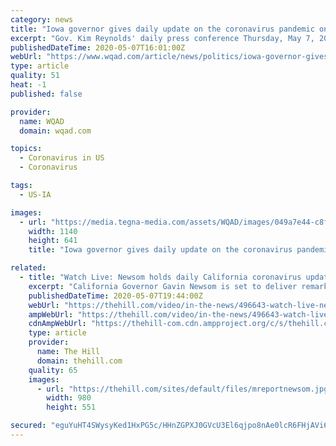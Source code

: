 ```yaml
---
category: news
title: "Iowa governor gives daily update on the coronavirus pandemic on Thursday, May 7"
excerpt: "Gov. Kim Reynolds' daily press conference Thursday, May 7, 2020 at 11 a.m. on how the coronavirus pandemic is affecting the state."
publishedDateTime: 2020-05-07T16:01:00Z
webUrl: "https://www.wqad.com/article/news/politics/iowa-governor-gives-daily-update-on-the-coronavirus-pandemic-on-thursday-may-7/526-c9ef40ab-d575-4b4a-adcf-3aa06fc40e76"
type: article
quality: 51
heat: -1
published: false

provider:
  name: WQAD
  domain: wqad.com

topics:
  - Coronavirus in US
  - Coronavirus

tags:
  - US-IA

images:
  - url: "https://media.tegna-media.com/assets/WQAD/images/049a7e44-c8f5-459a-aefe-84330c31f376/049a7e44-c8f5-459a-aefe-84330c31f376_1140x641.jpg"
    width: 1140
    height: 641
    title: "Iowa governor gives daily update on the coronavirus pandemic on Thursday, May 7"

related:
  - title: "Watch Live: Newsom holds daily California coronavirus update"
    excerpt: "California Governor Gavin Newsom is set to deliver remarks Thursday afternoon during a coronavirus briefing on the state's response to the coronavirus pandemic.The press conference is expected to begin at 3 p."
    publishedDateTime: 2020-05-07T19:44:00Z
    webUrl: "https://thehill.com/video/in-the-news/496643-watch-live-newsom-holds-daily-california-coronavirus-update"
    ampWebUrl: "https://thehill.com/video/in-the-news/496643-watch-live-newsom-holds-daily-california-coronavirus-update?amp"
    cdnAmpWebUrl: "https://thehill-com.cdn.ampproject.org/c/s/thehill.com/video/in-the-news/496643-watch-live-newsom-holds-daily-california-coronavirus-update?amp"
    type: article
    provider:
      name: The Hill
      domain: thehill.com
    quality: 65
    images:
      - url: "https://thehill.com/sites/default/files/mreportnewsom.jpg"
        width: 980
        height: 551

secured: "eguYuHT4SWysyKed1HxPG5c/HHnZGPXJ0GVcU3El6qjpo8nAe0lcR6FHjAVi6g9RtqDxW+04GOQpu6nko3NftXJ73FnJnj6aUuPX5SP16VO64ca+pXn9bR7NW+10fxlXHgZZritqxmRCl8Mr3Y+e59nuVp+zG8NzN6R5rf/B+6U8UWpcqO0jR20rlvuTSg3AlH1k00ke6Dv50fgL7X61v92sSsuh9nU54X7q/6n28NKw0yIofNXSO7/yEaet5hyt9tpMk//CRV/Z/Wot0TN4op7u1GsnU4jjbg6Ojd2EE7FHhaHG8O3+rddBbAKKZuyojFjCXLq7zwYd6Z37cNbkGxa0QdO6cDONHenAQVr2lN3FG/9aC3tVGwOH1E/3nXsJkbMKnN01m9BwcW3z/g1ETOXI1lmMsVuT5Da/qd6Mvo7SiQft0dcsvK0Xz0Cd4zgAY2m8d1LvOEnwHU5lQFQRgjWO8xcgbjhtRp9Adbd7LP8=;zZovKpMQQtuCh8Qw9EjlQg=="
---
```


